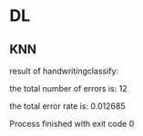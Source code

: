 # DL
## KNN
result of handwritingclassify:

the total number of errors is: 12

the total error rate is: 0.012685

Process finished with exit code 0
